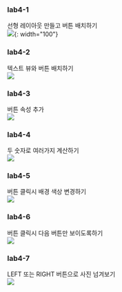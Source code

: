 ### lab4-1<br>
선형 레이아웃 만들고 버튼 배치하기<br>
<img src = "https://github.com/YeoJiSu/Android-App-study-blog/blob/main/image/4/lab4-1.png">{: width="100"}
### lab4-2<br>
텍스트 뷰와 버튼 배치하기<br>
<img src = "https://github.com/YeoJiSu/Android-App-study-blog/blob/main/image/4/lab4-2.png">
### lab4-3<br>
버튼 속성 추가<br>
<img src = "https://github.com/YeoJiSu/Android-App-study-blog/blob/main/image/4/lab4-3.png">
### lab4-4<br>
두 숫자로 여러가지 계산하기<br>
<img src = "https://github.com/YeoJiSu/Android-App-study-blog/blob/main/image/4/lab4-4.png">
### lab4-5<br>
버튼 클릭시 배경 색상 변경하기<br>
<img src = "https://github.com/YeoJiSu/Android-App-study-blog/blob/main/image/4/lab4-5.png">
### lab4-6<br>
버튼 클릭시 다음 버튼만 보이도록하기<br>
<img src = "https://github.com/YeoJiSu/Android-App-study-blog/blob/main/image/4/lab4-6.png">
### lab4-7<br>
LEFT 또는 RIGHT 버튼으로 사진 넘겨보기<br>
<img src = "https://github.com/YeoJiSu/Android-App-study-blog/blob/main/image/4/lab4-7.png">
